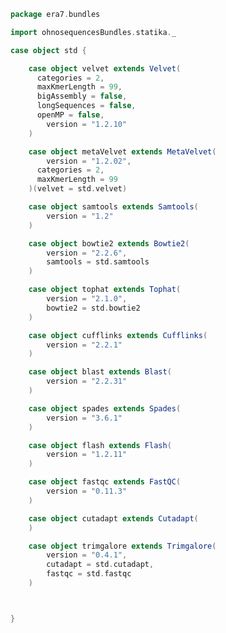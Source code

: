 
```scala
package era7.bundles

import ohnosequencesBundles.statika._

case object std {

	case object velvet extends Velvet(
	  categories = 2,
	  maxKmerLength = 99,
	  bigAssembly = false,
	  longSequences = false,
	  openMP = false,
		version = "1.2.10"
	)

	case object metaVelvet extends MetaVelvet(
		version = "1.2.02",
	  categories = 2,
	  maxKmerLength = 99
	)(velvet = std.velvet)

	case object samtools extends Samtools(
		version = "1.2"
	)

	case object bowtie2 extends Bowtie2(
		version = "2.2.6",
		samtools = std.samtools
	)

	case object tophat extends Tophat(
		version = "2.1.0",
		bowtie2 = std.bowtie2
	)

	case object cufflinks extends Cufflinks(
		version = "2.2.1"
	)

	case object blast extends Blast(
		version = "2.2.31"
	)

	case object spades extends Spades(
		version = "3.6.1"
	)

	case object flash extends Flash(
		version = "1.2.11"
	)

	case object fastqc extends FastQC(
		version = "0.11.3"
	)

	case object cutadapt extends Cutadapt(
	)

	case object trimgalore extends Trimgalore(
		version = "0.4.1",
		cutadapt = std.cutadapt,
		fastqc = std.fastqc
	)



}

```




[main/scala/era7.bundles/awsCompats.scala]: awsCompats.scala.md
[main/scala/era7.bundles/std.scala]: std.scala.md
[test/scala/era7.bundles/Tests.scala]: ../../../test/scala/era7.bundles/Tests.scala.md